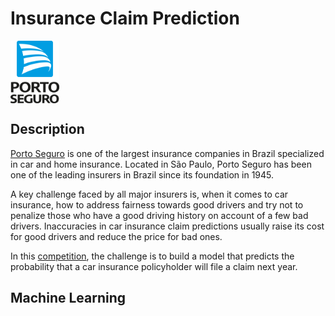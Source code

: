 # Insurance Claim Prediction

<img title="Porto Seguro" src="img/porto-seguro-logo-1.png" alt="Porto Seguro" align="center" height="100px">

## Description

[Porto Seguro](https://www.portoseguro.com.br/en/institutional) is one of the largest insurance companies in Brazil specialized in car and home insurance. Located in São Paulo, Porto Seguro has been one of the leading insurers in Brazil since its foundation in 1945.

A key challenge faced by all major insurers is, when it comes to car insurance, how to address fairness towards good drivers and try not to penalize those who have a good driving history on account of a few bad drivers. Inaccuracies in car insurance claim predictions usually raise its cost for good drivers and reduce the price for bad ones.

In this [competition](https://www.kaggle.com/c/porto-seguro-safe-driver-prediction/), the challenge is to build a model that predicts the probability that a car insurance policyholder will file a claim next year.

## Machine Learning

